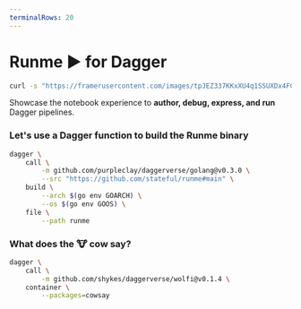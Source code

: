 ```yaml
---
terminalRows: 20
---
```


# Runme ▶️ for Dagger

```sh {"id":"01J097BHJHQS28M29YR0WCZ3B8","interactive":"false"}
curl -s "https://framerusercontent.com/images/tpJEZ337KKxXU4q1SSUXDx4FG4.png?scale-down-to=512"
```

Showcase the notebook experience to **author, debug, express, and run** Dagger pipelines.

### Let's use a Dagger function to build the Runme binary

```sh {"id":"01HZSMYF33TFKMEVRX5P64BNTB","interactive":"true","name":"RUNME_BINARY"}
dagger \
    call \
        -m github.com/purpleclay/daggerverse/golang@v0.3.0 \
        --src "https://github.com/stateful/runme#main" \
    build \
        --arch $(go env GOARCH) \
        --os $(go env GOOS) \
    file \
        --path runme
```

### What does the 🐮 cow say?

```sh {"id":"01J022WD7Z6TM1QQ075X09BTK4","interactive":"true","name":"COWSAY"}
dagger \
    call \
        -m github.com/shykes/daggerverse/wolfi@v0.1.4 \
    container \
        --packages=cowsay
```
